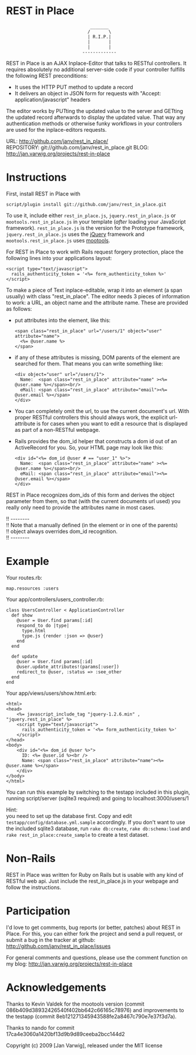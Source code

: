 REST in Place
===========
                                    _______
                                   /       \
                                   | R.I.P.|
                                   |       |
                                   |       |
                                 -------------

REST in Place is an AJAX Inplace-Editor that talks to RESTful controllers.
It requires absolutely no additional server-side code if your controller
fulfills the following REST preconditions:

-   It uses the HTTP PUT method to update a record
-   It delivers an object in JSON form for requests with
    "Accept: application/javascript" headers

The editor works by PUTting the updated value to the server and GETting the
updated record afterwards to display the updated value.
That way any authentication methods or otherwise funky workflows in your
controllers are used for the inplace-editors requests.

URL:         <http://github.com/janv/rest_in_place/>  
REPOSITORY:  git://github.com/janv/rest_in_place.git
BLOG:        <http://jan.varwig.org/projects/rest-in-place>

Instructions
============

First, install REST in Place with

    script/plugin install git://github.com/janv/rest_in_place.git

To use it, include either `rest_in_place.js`, `jquery.rest_in_place.js` or
`mootools.rest_in_place.js` in your template (_after_ loading your JavaScript
framework). `rest_in_place.js` is the version for the Prototype framework,
`jquery.rest_in_place.js` uses the [jQuery][] framework and `mootools.rest_in_place.js`
uses [mootools][].

For REST in Place to work with Rails request forgery protection, place the
following lines into your applications layout:

    <script type="text/javascript">
      rails_authenticity_token = '<%= form_authenticity_token %>'
    </script>

To make a piece of Text inplace-editable, wrap it into an element (a span
usually) with class "rest_in_place". The editor needs 3 pieces of information
to work: a URL, an object name and the attribute name. These are provided as
follows:

-   put attributes into the element, like this:
    
        <span class="rest_in_place" url="/users/1" object="user" attribute="name">
          <%= @user.name %>
        </span>
  
-   if any of these attributes is missing, DOM parents of the element are searched
    for them. That means you can write something like:
    
        <div object="user" url="/users/1">
          Name:  <span class="rest_in_place" attribute="name" ><%= @user.name %></span><br/>
          eMail: <span class="rest_in_place" attribute="email"><%= @user.email %></span>
        </div>
    
-   You can completely omit the url, to use the current document's url.
    With proper RESTful controllers this should always work, the explicit
    url-attribute is for cases when you want to edit a resource that is
    displayed as part of a non-RESTful webpage.
  
-   Rails provides the dom_id helper that constructs a dom id out of an
    ActiveRecord for you. So, your HTML page may look like this:
    
        <div id="<%= dom_id @user # == "user_1" %>">
          Name:  <span class="rest_in_place" attribute="name" ><%= @user.name %></span><br/>
          eMail: <span class="rest_in_place" attribute="email"><%= @user.email %></span>
        </div>
    
  REST in Place recognizes dom_ids of this form and derives the object parameter
  from them, so that (with the current documents url used) you really only need
  to provide the attributes name in most cases.
  
  !! --------  
  !! Note that a manually defined (in the element or in one of the parents)  
  !! object always overrides dom_id recognition.  
  !! --------

[jQuery]: http://www.jquery.com/
[mootools]: http://mootools.net/

Example
=======

Your routes.rb:

    map.resources :users
  
Your app/controllers/users_controller.rb:

    class UsersController < ApplicationController
      def show
        @user = User.find params[:id]
        respond_to do |type|
          type.html
          type.js {render :json => @user}
        end
      end

      def update
        @user = User.find params[:id]
        @user.update_attributes!(params[:user])
        redirect_to @user, :status => :see_other
      end
    end

Your app/views/users/show.html.erb:

    <html>
    <head>
        <%= javascript_include_tag "jquery-1.2.6.min" , "jquery.rest_in_place" %>
        <script type="text/javascript">
          rails_authenticity_token = '<%= form_authenticity_token %>'
        </script>
    </head>
    <body>
        <div id="<%= dom_id @user %>">
          ID: <%= @user.id %><br />
          Name: <span class="rest_in_place" attribute="name"><%= @user.name %></span>
        </div>
    </body> 
    </html>

You can run this example by switching to the testapp included in this
plugin, running script/server (sqlite3 required) and going to
localhost:3000/users/1

Hint:  
you need to set up the database first.
Copy and edit `testapp/config/database.yml.sample` accordingly.
If you don't want to use the included sqlite3 database, run `rake db:create`,
`rake db:schema:load` and `rake rest_in_place:create_sample` to create a test
dataset.


Non-Rails
=========

REST in Place was written for Ruby on Rails but is usable with any kind of
RESTful web api. Just include the rest_in_place.js in your webpage and follow
the instructions.

Participation
=============

I'd love to get comments, bug reports (or better, patches) about REST in Place.
For this, you can either fork the project and send a pull request, or submit a
bug in the tracker at github: <http://github.com/janv/rest_in_place/issues>

For general comments and questions, please use the comment function on my blog:
<http://jan.varwig.org/projects/rest-in-place>

Acknowledgements
================

Thanks to Kevin Valdek for the mootools version (commit 086b409d38932426540f402bb642c66165c78976)
and improvements to the testapp (commit 8eb121271345943588fe2a8467c790e7e37f3d7a).

Thanks to nando for commit 17ca4e3060a1420bf13d9b9d89ceeba2bcc144d2

Copyright (c) 2009 [Jan Varwig], released under the MIT license

